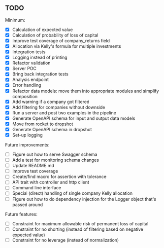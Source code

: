 ## TODO

Minimum:
- [x] Calculation of expected value
- [x] Calculation of probability of loss of capital
- [x] Improve test coverage of company_returns field
- [x] Allocation via Kelly's formula for multiple investments
- [x] Integration tests
- [x] Logging instead of printing
- [x] Refactor validation
- [x] Server POC
- [x] Bring back integration tests
- [x] Analysis endpoint
- [x] Error handling
- [x] Refactor data models: move them into appropriate modules and simplify composition
- [x] Add warning if a company got filtered
- [x] Add filtering for companies without downside
- [x] Run a server and post two examples in the pipeline
- [x] Generate OpenAPI schema for input and output data models
- [x] Move from rocket to dropshot
- [x] Generate OpenAPI schema in dropshot
- [x] Set-up logging

Future improvements:
- [ ] Figure out how to serve Swagger schema
- [ ] Add a test for monitoring schema changes
- [ ] Update README.md
- [ ] Improve test coverage
- [ ] Create/find macro for assertion with tolerance
- [ ] API trait with controller and http client
- [ ] Command line interface
- [ ] Special (direct) handling of single company Kelly allocation
- [ ] Figure out how to do dependency injection for the Logger object that's passed around

Future features:
- [ ] Constraint for maximum allowable risk of permanent loss of capital
- [ ] Constraint for no shorting (instead of filtering based on negative expected value)
- [ ] Constraint for no leverage (instead of normalization)
